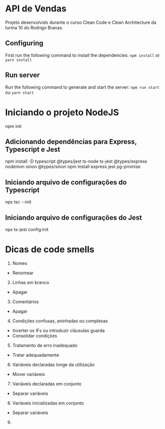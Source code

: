 # API de Vendas 

Projeto desenvolvido durante o curso Clean Code e Clean Architecture da turma 10 do Rodrigo Branas.

## Configuring

First run the following command to install the dependencies:
`npm install` or `yarn install`

## Run server

Run the following command to generate and start the server:
`npm run start` ou `yarn start`

# Iniciando o projeto NodeJS

npm init

## Adicionando dependências para Express, Typescript e Jest

npm install -D typescript @types/jest ts-node ts-jest @types/express nodemon sinon @types/sinon
npm install express jest pg-promise

## Iniciando arquivo de configurações do Typescript

npx tsc --init

## Iniciando arquivo de configurações do Jest

npx ts-jest config:init

# Dicas de code smells

1. Nomes
- Renomear

2. Linhas em branco
- Apagar

3. Comentários
- Apagar

4. Condições confusas, aninhadas ou complexas
- Inverter os IFs ou introduzir cláusulas guarda
- Consolidar condições

5. Tratamento de erro inadequado
- Tratar adequadamente

6. Variáveis declaradas longe da utilização
- Mover variáveis

7. Variáveis declaradas em conjunto
- Separar variáveis

8. Variáveis inicializadas em conjunto
- Separar variáveis

9. 